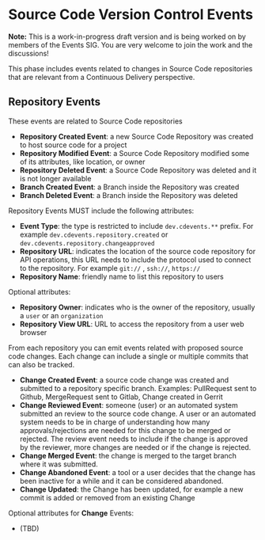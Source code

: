 # Source Code Version Control Events

__Note:__ This is a work-in-progress draft version and is being worked on by members of the Events SIG. You are very welcome to join the work and the discussions!

This phase includes events related to changes in Source Code repositories that are relevant from a Continuous Delivery perspective.

## Repository Events

These events are related to Source Code repositories
- **Repository Created Event**: a new Source Code Repository was created to host source code for a project
- **Repository Modified Event**: a Source Code Repository modified some of its attributes, like location, or owner
- **Repository Deleted Event**: a Source Code Repository was deleted and it is not longer available
- **Branch Created Event**: a Branch inside the Repository was created 
- **Branch Deleted Event**: a Branch inside the Repository was deleted



Repository Events MUST include the following attributes:
- **Event Type**: the type is restricted to include `dev.cdevents.**` prefix. For example `dev.cdevents.repository.created` or `dev.cdevents.repository.changeapproved`
- **Repository URL**: indicates the location of the source code repository for API operations, this URL needs to include the protocol used to connect to the repository. For example `git://` , `ssh://`, `https://`
- **Repository Name**: friendly name to list this repository to users

Optional attributes: 
- **Repository Owner**: indicates who is the owner of the repository, usually a `user` or an `organization`
- **Repository View URL**: URL to access the repository from a user web browser

From each repository you can emit events related with proposed source code changes. Each change can include a single or multiple commits that can also be tracked. 

- **Change Created Event**: a source code change was created and submitted to a repository specific branch. Examples: PullRequest sent to Github, MergeRequest sent to Gitlab, Change created in Gerrit
- **Change Reviewed Event**:  someone (user) or an automated system submitted an review to the source code change. A user or an automated system needs to be in charge of understanding how many approvals/rejections are needed for this change to be merged or rejected. The review event needs to include if the change is approved by the reviewer, more changes are needed or if the change is rejected.     
- **Change Merged Event**: the change is merged to the target branch where it was submitted. 
- **Change Abandoned Event**: a tool or a user decides that the change has been inactive for a while and it can be considered abandoned.
- **Change Updated**: the Change has been updated, for example a new commit is added or removed from an existing Change


Optional attributes for **Change** Events: 
- (TBD)
